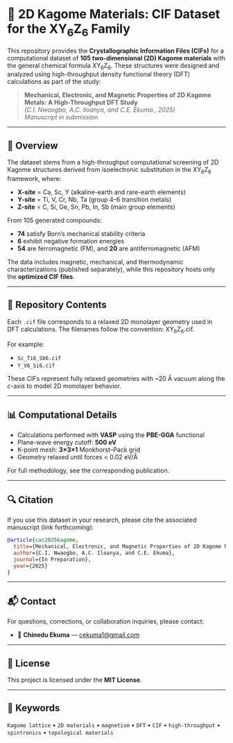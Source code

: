 # 🧮 2D Kagome Materials: CIF Dataset for the $\mathrm{XY_6Z_6}$ Family

This repository provides the **Crystallographic Information Files (CIFs)** for a computational dataset of **105 two-dimensional (2D) Kagome materials** with the general chemical formula $\mathrm{XY_6Z_6}$. These structures were designed and analyzed using high-throughput density functional theory (DFT) calculations as part of the study:

> **Mechanical, Electronic, and Magnetic Properties of 2D Kagome Metals: A High-Throughput DFT Study**  
> *(C.I. Nwaogbo, A.C. Iloanya, and C.E. Ekuma., 2025)*  
> _Manuscript in submission_

---

## 🧬 Overview

The dataset stems from a high-throughput computational screening of 2D Kagome structures derived from isoelectronic substitution in the $\mathrm{XY_6Z_6}$ framework, where:

- **X-site** = Ca, Sc, Y (alkaline-earth and rare-earth elements)  
- **Y-site** = Ti, V, Cr, Nb, Ta (group 4–6 transition metals)  
- **Z-site** = C, Si, Ge, Sn, Pb, In, Sb (main group elements)

From 105 generated compounds:
- **74** satisfy Born’s mechanical stability criteria  
- **6** exhibit negative formation energies  
- **54** are ferromagnetic (FM), and **20** are antiferromagnetic (AFM)

The data includes magnetic, mechanical, and thermodynamic characterizations (published separately), while this repository hosts only the **optimized CIF files**.

---
## 📂 Repository Contents

Each `.cif` file corresponds to a relaxed 2D monolayer geometry used in DFT calculations. The filenames follow the convention: $\mathrm{XY_6Z_6.cif}$.


For example:  
- `Sc_Ti6_Sb6.cif`  
- `Y_V6_Si6.cif`

These CIFs represent fully relaxed geometries with ~20 Å vacuum along the _c_-axis to model 2D monolayer behavior.

---
## 📊 Computational Details

- Calculations performed with **VASP** using the **PBE-GGA** functional
- Plane-wave energy cutoff: **500 eV**
- K-point mesh: **3×3×1** Monkhorst–Pack grid
- Geometry relaxed until forces < 0.02 eV/Å

For full methodology, see the corresponding publication.

---
## 🔍 Citation

If you use this dataset in your research, please cite the associated manuscript (link forthcoming):

```bibtex
@article{cac2025kagome,
  title={Mechanical, Electronic, and Magnetic Properties of 2D Kagome Metals: A High-Throughput DFT Study},
  author={C.I. Nwaogbo, A.C. Iloanya, and C.E. Ekuma},
  journal={In Preparation},
  year={2025}
}
```
---

## 📬 Contact

For questions, corrections, or collaboration inquiries, please contact:

- 📧 **Chinedu Ekuma** — [cekuma1@gmail.com](mailto:cekuma1@gmail.com)  

---

## 📄 License

This project is licensed under the **MIT License**.

---

## 🔑 Keywords

`Kagome lattice` &bull; `2D materials` &bull; `magnetism` &bull; `DFT` &bull; `CIF` &bull; `high-throughput` &bull; `spintronics` &bull; `topological materials`
